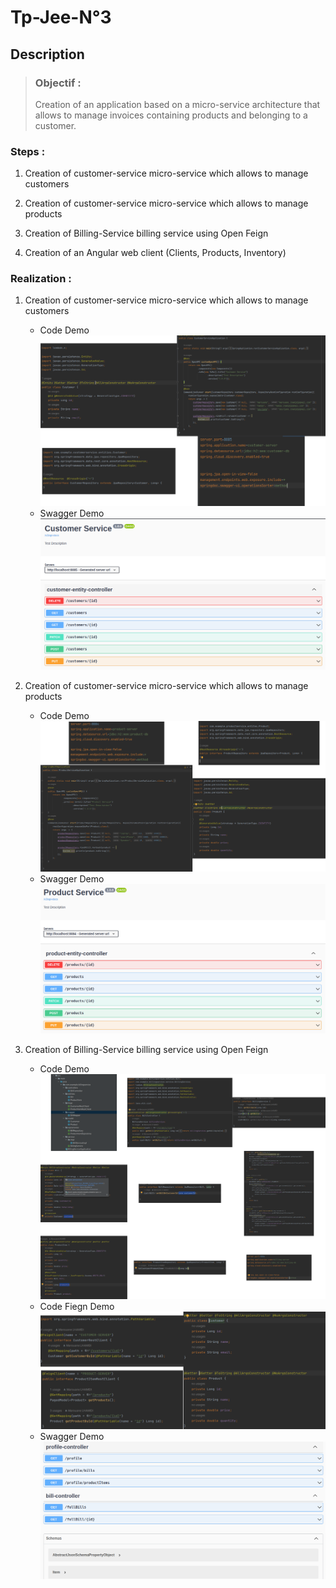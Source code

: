 # **Tp-Jee-N°3**

## **Description**  

>### Objectif :  
>Creation of an application based on a micro-service architecture that allows to manage invoices containing products and belonging to a customer.

### **Steps :**

1. Creation of customer-service micro-service which allows to manage customers

2. Creation of customer-service micro-service which allows to manage products

3. Creation of Billing-Service billing service using Open Feign

4. Creation of an Angular web client (Clients, Products, Inventory)

### **Realization :**

1. Creation of customer-service micro-service which allows to manage customers
     - Code Demo
![Code Demonstration](/assets/customer4.png)
     - Swagger Demo
![Swagger Demonstration](/assets/customer5.png)

2. Creation of customer-service micro-service which allows to manage products
     - Code Demo
![Code Demonstration](/assets/Product4.png)
     - Swagger Demo
![Swagger Demonstration](/assets/Product5.png)


3. Creation of Billing-Service billing service using Open Feign
     - Code Demo
![Code Demonstration](/assets/Bill4.png)
     - Code Fiegn Demo
![Code Demonstration](/assets/Bill5.png)
     - Swagger Demo
![Swagger Demonstration](/assets/Bill10.png)
